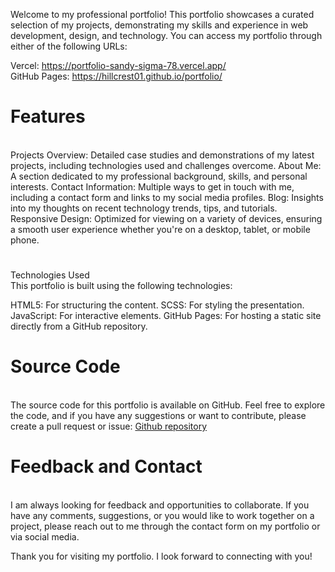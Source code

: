 Welcome to my professional portfolio! This portfolio showcases a curated selection of my projects, demonstrating my skills and experience in web development, design, and technology. You can access my portfolio through either of the following URLs: <br>

Vercel: https://portfolio-sandy-sigma-78.vercel.app/ <br>
GitHub Pages: https://hillcrest01.github.io/portfolio/
<br>

<h1>Features </h1>
<br>
Projects Overview: Detailed case studies and demonstrations of my latest projects, including technologies used and challenges overcome.
About Me: A section dedicated to my professional background, skills, and personal interests.
Contact Information: Multiple ways to get in touch with me, including a contact form and links to my social media profiles.
Blog: Insights into my thoughts on recent technology trends, tips, and tutorials.
Responsive Design: Optimized for viewing on a variety of devices, ensuring a smooth user experience whether you're on a desktop, tablet, or mobile phone.
<br>
<h1></h1>Technologies Used </h1>
<br>
This portfolio is built using the following technologies:

HTML5: For structuring the content.
SCSS: For styling the presentation.
JavaScript: For interactive elements.
GitHub Pages: For hosting a static site directly from a GitHub repository. <br>

<h1> Source Code </h1>
<br>
The source code for this portfolio is available on GitHub. Feel free to explore the code, and if you have any suggestions or want to contribute, please create a pull request or issue:
<a href = "https://github.com/Hillcrest01/portfolio"> Github repository </a>
<br>
<h1> Feedback and Contact </h1>
<br>
I am always looking for feedback and opportunities to collaborate. If you have any comments, suggestions, or you would like to work together on a project, please reach out to me through the contact form on my portfolio or via social media.

Thank you for visiting my portfolio. I look forward to connecting with you!

